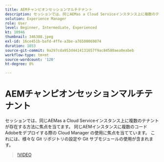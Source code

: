 ```yaml
---
title: AEMチャンピオンセッションマルチテナント
description: セッションでは、同じAEMas a Cloud Serviceインスタンス上に複数のテナントが存在する方法に焦点を当てます。 同じAEMインスタンスに複数のコードAdobeをデプロイする際の Cloud Manager の使用に焦点を当てています。 これには、様々な Git リポジトリの設定や Git サブモジュールの使用が含まれます。
solution: Experience Manager
role: User
level: Beginner, Intermediate, Experienced
kt: 10946
thumbnail: 346388.jpeg
exl-id: 16ce451b-bafd-4ffe-a3be-a76500069874
duration: 1853
source-git-commit: 9a297cda953d4414131657f9ac84580aea0eabeb
workflow-type: tm+mt
source-wordcount: '120'
ht-degree: 0%

---
```


# AEMチャンピオンセッションマルチテナント

セッションでは、同じAEMas a Cloud Serviceインスタンス上に複数のテナントが存在する方法に焦点を当てます。 同じAEMインスタンスに複数のコードAdobeをデプロイする際の Cloud Manager の使用に焦点を当てています。 これには、様々な Git リポジトリの設定や Git サブモジュールの使用が含まれます。

>[!VIDEO](https://video.tv.adobe.com/v/346388/?quality=12&learn=on)
